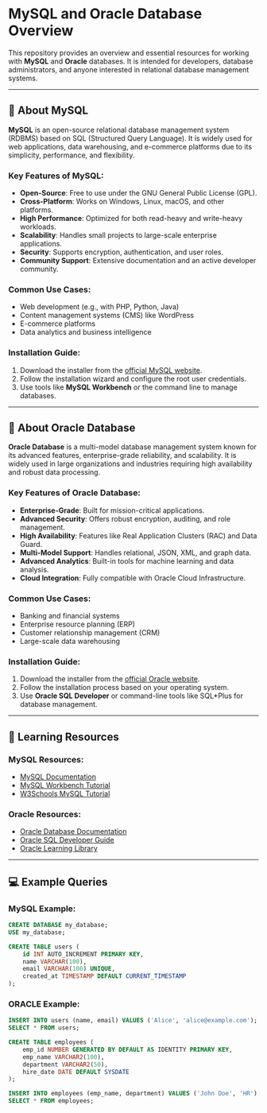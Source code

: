 # MySQL and Oracle Database Overview

This repository provides an overview and essential resources for working with **MySQL** and **Oracle** databases. It is intended for developers, database administrators, and anyone interested in relational database management systems.

---

## 🚀 About MySQL

**MySQL** is an open-source relational database management system (RDBMS) based on SQL (Structured Query Language). It is widely used for web applications, data warehousing, and e-commerce platforms due to its simplicity, performance, and flexibility.

### Key Features of MySQL:
- **Open-Source**: Free to use under the GNU General Public License (GPL).
- **Cross-Platform**: Works on Windows, Linux, macOS, and other platforms.
- **High Performance**: Optimized for both read-heavy and write-heavy workloads.
- **Scalability**: Handles small projects to large-scale enterprise applications.
- **Security**: Supports encryption, authentication, and user roles.
- **Community Support**: Extensive documentation and an active developer community.

### Common Use Cases:
- Web development (e.g., with PHP, Python, Java)
- Content management systems (CMS) like WordPress
- E-commerce platforms
- Data analytics and business intelligence

### Installation Guide:
1. Download the installer from the [official MySQL website](https://dev.mysql.com/downloads/).
2. Follow the installation wizard and configure the root user credentials.
3. Use tools like **MySQL Workbench** or the command line to manage databases.

---

## 🚀 About Oracle Database

**Oracle Database** is a multi-model database management system known for its advanced features, enterprise-grade reliability, and scalability. It is widely used in large organizations and industries requiring high availability and robust data processing.

### Key Features of Oracle Database:
- **Enterprise-Grade**: Built for mission-critical applications.
- **Advanced Security**: Offers robust encryption, auditing, and role management.
- **High Availability**: Features like Real Application Clusters (RAC) and Data Guard.
- **Multi-Model Support**: Handles relational, JSON, XML, and graph data.
- **Advanced Analytics**: Built-in tools for machine learning and data analysis.
- **Cloud Integration**: Fully compatible with Oracle Cloud Infrastructure.

### Common Use Cases:
- Banking and financial systems
- Enterprise resource planning (ERP)
- Customer relationship management (CRM)
- Large-scale data warehousing

### Installation Guide:
1. Download the installer from the [official Oracle website](https://www.oracle.com/database/technologies/).
2. Follow the installation process based on your operating system.
3. Use **Oracle SQL Developer** or command-line tools like SQL*Plus for database management.

---

## 📖 Learning Resources

### MySQL Resources:
- [MySQL Documentation](https://dev.mysql.com/doc/)
- [MySQL Workbench Tutorial](https://dev.mysql.com/doc/workbench/en/)
- [W3Schools MySQL Tutorial](https://www.w3schools.com/mysql/)

### Oracle Resources:
- [Oracle Database Documentation](https://docs.oracle.com/en/database/)
- [Oracle SQL Developer Guide](https://www.oracle.com/database/technologies/appdev/sql-developer.html)
- [Oracle Learning Library](https://apexapps.oracle.com/pls/apex/f?p=44785:1)

---

## 💻 Example Queries

### MySQL Example:
```sql
CREATE DATABASE my_database;
USE my_database;

CREATE TABLE users (
    id INT AUTO_INCREMENT PRIMARY KEY,
    name VARCHAR(100),
    email VARCHAR(100) UNIQUE,
    created_at TIMESTAMP DEFAULT CURRENT_TIMESTAMP
);

```
### ORACLE Example:
```sql
INSERT INTO users (name, email) VALUES ('Alice', 'alice@example.com');
SELECT * FROM users;

CREATE TABLE employees (
    emp_id NUMBER GENERATED BY DEFAULT AS IDENTITY PRIMARY KEY,
    emp_name VARCHAR2(100),
    department VARCHAR2(50),
    hire_date DATE DEFAULT SYSDATE
);

INSERT INTO employees (emp_name, department) VALUES ('John Doe', 'HR');
SELECT * FROM employees;
